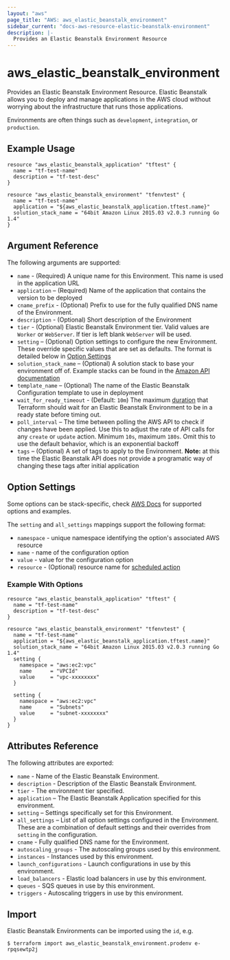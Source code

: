 ```yaml
---
layout: "aws"
page_title: "AWS: aws_elastic_beanstalk_environment"
sidebar_current: "docs-aws-resource-elastic-beanstalk-environment"
description: |-
  Provides an Elastic Beanstalk Environment Resource
---
```


# aws\_elastic\_beanstalk\_<wbr>environment

Provides an Elastic Beanstalk Environment Resource. Elastic Beanstalk allows
you to deploy and manage applications in the AWS cloud without worrying about
the infrastructure that runs those applications.

Environments are often things such as `development`, `integration`, or
`production`.

## Example Usage


```
resource "aws_elastic_beanstalk_application" "tftest" {
  name = "tf-test-name"
  description = "tf-test-desc"
}

resource "aws_elastic_beanstalk_environment" "tfenvtest" {
  name = "tf-test-name"
  application = "${aws_elastic_beanstalk_application.tftest.name}"
  solution_stack_name = "64bit Amazon Linux 2015.03 v2.0.3 running Go 1.4"
}
```

## Argument Reference

The following arguments are supported:

* `name` - (Required) A unique name for this Environment. This name is used
  in the application URL
* `application` – (Required) Name of the application that contains the version
  to be deployed
* `cname_prefix` - (Optional) Prefix to use for the fully qualified DNS name of
  the Environment.
* `description` - (Optional) Short description of the Environment
* `tier` - (Optional) Elastic Beanstalk Environment tier. Valid values are `Worker`
  or `WebServer`. If tier is left blank `WebServer` will be used.
* `setting` – (Optional) Option settings to configure the new Environment. These
  override specific values that are set as defaults. The format is detailed
  below in [Option Settings](#option-settings)
* `solution_stack_name` – (Optional) A solution stack to base your environment
off of. Example stacks can be found in the [Amazon API documentation][1]
* `template_name` – (Optional) The name of the Elastic Beanstalk Configuration
  template to use in deployment
* `wait_for_ready_timeout` - (Default: `10m`) The maximum
  [duration](https://golang.org/pkg/time/#ParseDuration) that Terraform should
  wait for an Elastic Beanstalk Environment to be in a ready state before timing
  out.
* `poll_interval` – The time between polling the AWS API to
check if changes have been applied. Use this to adjust the rate of API calls
for any `create` or `update` action. Minimum `10s`, maximum `180s`. Omit this to
use the default behavior, which is an exponential backoff
* `tags` – (Optional) A set of tags to apply to the Environment. **Note:** at
this time the Elastic Beanstalk API does not provide a programatic way of
changing these tags after initial application


## Option Settings

Some options can be stack-specific, check [AWS Docs](http://docs.aws.amazon.com/elasticbeanstalk/latest/dg/command-options-general.html)
for supported options and examples.

The `setting` and `all_settings` mappings support the following format:

* `namespace` - unique namespace identifying the option's associated AWS resource
* `name` - name of the configuration option
* `value` - value for the configuration option
* `resource` - (Optional) resource name for [scheduled action](http://docs.aws.amazon.com/elasticbeanstalk/latest/dg/command-options-general.html#command-options-general-autoscalingscheduledaction)

### Example With Options

```
resource "aws_elastic_beanstalk_application" "tftest" {
  name = "tf-test-name"
  description = "tf-test-desc"
}

resource "aws_elastic_beanstalk_environment" "tfenvtest" {
  name = "tf-test-name"
  application = "${aws_elastic_beanstalk_application.tftest.name}"
  solution_stack_name = "64bit Amazon Linux 2015.03 v2.0.3 running Go 1.4"
  setting {
    namespace = "aws:ec2:vpc"
    name      = "VPCId"
    value     = "vpc-xxxxxxxx"
  }

  setting {
    namespace = "aws:ec2:vpc"
    name      = "Subnets"
    value     = "subnet-xxxxxxxx"
  }  
}
```

## Attributes Reference

The following attributes are exported:

* `name` - Name of the Elastic Beanstalk Environment.
* `description` - Description of the Elastic Beanstalk Environment.
* `tier` - The environment tier specified.
* `application` – The Elastic Beanstalk Application specified for this environment.
* `setting` – Settings specifically set for this Environment.
* `all_settings` – List of all option settings configured in the Environment. These
  are a combination of default settings and their overrides from `setting` in
  the configuration.
* `cname` - Fully qualified DNS name for the Environment.
* `autoscaling_groups` - The autoscaling groups used by this environment.
* `instances` - Instances used by this environment.
* `launch_configurations` - Launch configurations in use by this environment.
* `load_balancers` - Elastic load balancers in use by this environment.
* `queues` - SQS queues in use by this environment.
* `triggers` - Autoscaling triggers in use by this environment.



[1]: http://docs.aws.amazon.com/fr_fr/elasticbeanstalk/latest/dg/concepts.platforms.html


## Import

Elastic Beanstalk Environments can be imported using the `id`, e.g. 

```
$ terraform import aws_elastic_beanstalk_environment.prodenv e-rpqsewtp2j
```
